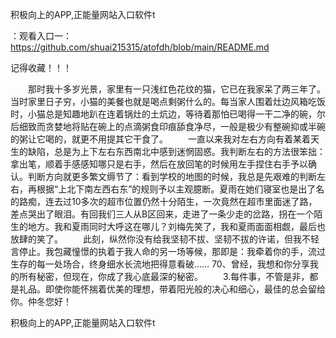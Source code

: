 积极向上的APP,正能量网站入口软件t

：观看入口一：https://github.com/shuai215315/atofdh/blob/main/README.md


记得收藏！！！



　　那时我十多岁光景，家里有一只浅红色花纹的猫，它已在我家呆了两三年了。当时家里日子穷，小猫的美餐也就是喝点剩粥什么的。每当家人围着灶边风箱吃饭时，小猫总是知趣地趴在连着锅灶的土炕边，等待着那怕已喝得一干二净的碗，尔后细致而贪婪地将贴在碗上的点滴粥食印痕舔食净尽，一般是极少有整碗抑或半碗的粥让它喝的，就更不用提其它干食了。
　　一直以来我对左右方向有着某着天生的缺陷，总是为上下左右东西南北中感到迷惘固惑。我判断左右的方法很笨拙：拿出笔，顺着手感感知哪只是右手，然后在放回笔的时候用左手捏住右手予以确认。判断方向就更多繁文缛节了：看到学校的地图的时候，我总是先艰难的判断左右，再根据“上北下南左西右东”的规则予以主观臆断。夏雨在她们寝室也是出了名的路痴，连去过10多次的超市位置仍然十分陌生，一次竟然在超市里面迷了路，差点哭出了眼泪。有回我们三人从B区回来，走进了一条少走的岔路，拐在一个陌生的地方。我和夏雨同时大呼这在哪儿？刘梅先笑了，我和夏雨面面相觑，最后也放肆的笑了。
　　此刻，纵然你没有给我坚韧不拔、坚韧不拔的许诺，但我不轻言停止。我包藏憧憬的执着于我人命的另一场等候，那即是：我牵着你的手，流过生存的每一处场合，终身细水长流地把得意看破……
	70、曾经，我想和你分享我的所有秘密，但现在，你成了我心底最深的秘密。
　　3.每件事，不管是非，都是礼品。即使你能怀揣着优美的理想，带着阳光般的决心和细心，最佳的总会留给你。仲冬您好！







积极向上的APP,正能量网站入口软件t
